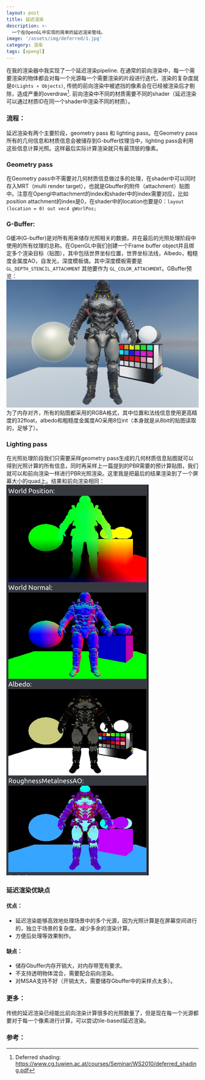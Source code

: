 ```yaml
---
layout: post
title: 延迟渲染
description: >-
  一个在OpenGL中实现的简单的延迟渲染管线。
image: '/assets/img/deferred/1.jpg'
category: 渲染
tags: [opengl]
---
```


在我的渲染器中我实现了一个延迟渲染pipeline. 在通常的前向渲染中，每一个需要渲染的物体都会对每一个光源每一个需要渲染的片段进行迭代，渲染的复杂度就是`O(Lights ∗ Objects)`, 传统的前向渲染中被遮挡的像素会在已经被渲染后才剔除，造成严重的overdraw[^1]. 前向渲染中不同的材质需要不同的shader（延迟渲染可以通过材质ID在同一个shader中渲染不同的材质）。
### 流程：
延迟渲染有两个主要阶段，geometry pass 和 lighting pass。在Geometry pass所有的几何信息和材质信息会被储存到G-buffer纹理当中，lighting pass会利用这些信息计算光照。这样最后实际计算渲染就只有最顶层的像素。
### Geometry pass
在Geometry pass中不需要对几何材质信息做过多的处理，在shader中可以同时存入MRT（multi render target），也就是Gbuffer的附件（attachment）贴图中。注意在Opengl中attachment的index和shader中的index需要对应，比如position attachment的index是0，在shader中的location也要是0：`layout (location = 0) out vec4 gWorlPos;`
### G-Buffer:
G缓冲(G-buffer)是对所有用来储存光照相关的数据，并在最后的光照处理阶段中使用的所有纹理的总称。在OpenGL中我们创建一个Frame buffer object并且绑定多个渲染目标（贴图），其中包括世界坐标位置，世界坐标法线，Albedo，粗糙度金属度AO，自发光，深度模板值。其中深度模板需要是`GL_DEPTH_STENCIL_ATTACHMENT` 其他要作为 `GL_COLOR_ATTACHMENT`。GBuffer预览：
				![](/assets/img/deferred/2.png)
为了内存对齐，所有的贴图都采用的RGBA格式，其中位置和法线信息使用更高精度的32float，albedo和粗糙度金属度AO采用8位int（本身就是从8bit的贴图读取的，足够了）。
### Lighting pass
在光照处理阶段我们只需要采样geometry pass生成的几何材质信息贴图就可以得到光照计算的所有信息，同时再采样上一篇提到的PBR需要的预计算贴图，我们就可以和前向渲染一样进行PBR光照渲染。这里我是把最后的结果渲染到了一个屏幕大小的quad上。结果和前向渲染相同：![](/assets/img/deferred/3.png)

### 延迟渲染优缺点
#### 优点：
- 延迟渲染能够高效地处理场景中的多个光源，因为光照计算是在屏幕空间进行的，独立于场景的复杂度。减少多余的渲染计算。
- 方便后处理等效果制作。

#### 缺点：
- 储存Gbuffer内存开销大，对内存带宽有要求。
- 不支持透明物体混合，需要配合前向渲染。
- 对MSAA支持不好（开销太大，需要储存Gbuffer中的采样点太多）。

### 更多：
传统的延迟渲染已经能比前向渲染计算很多的光照数量了，但是现在每一个光源都要对于每一个像素进行计算，可以尝试tile-based延迟渲染。

### 参考：
[^1]: Deferred shading: https://www.cg.tuwien.ac.at/courses/Seminar/WS2010/deferred_shading.pdf